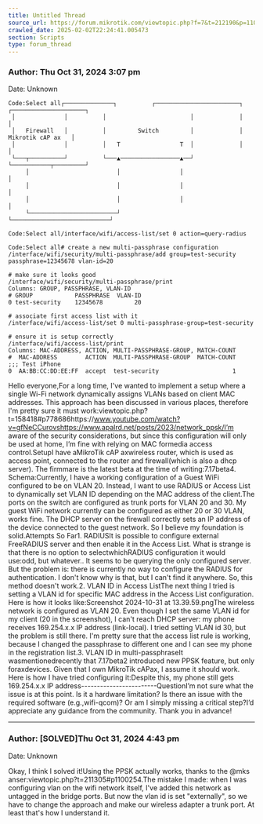 ```yaml
---
title: Untitled Thread
source_url: https://forum.mikrotik.com/viewtopic.php?f=7&t=212190&p=1106491#p1106491
crawled_date: 2025-02-02T22:24:41.005473
section: Scripts
type: forum_thread
---
```


### Author: Thu Oct 31, 2024 3:07 pm
Date: Unknown

```
Code:Select all┌──────────────┐          ┌────────────────────────┐             ┌─────────────────────┐ 
 │              │          │                        │             │                     │ 
 │   Firewall   │          │         Switch         │             │   Mikrotik cAP ax   │ 
 │              │          │   T                 T  │             │                     │ 
 └───┬──────────┘          └───▲─────────────────▲──┘             └───────────┬─────────┘ 
     │                         │                 │                            │           
     │                         │                 │                            │           
     │                         │                 │                            │           
     └─────────────────────────┘                 └────────────────────────────┘
```

```
Code:Select all/interface/wifi/access-list/set 0 action=query-radius
```

```
Code:Select all# create a new multi-passphrase configuration
/interface/wifi/security/multi-passphrase/add group=test-security passphrase=12345678 vlan-id=20 

# make sure it looks good
/interface/wifi/security/multi-passphrase/print    
Columns: GROUP, PASSPHRASE, VLAN-ID
# GROUP            PASSPHRASE  VLAN-ID
0 test-security    12345678         20

# associate first access list with it
/interface/wifi/access-list/set 0 multi-passphrase-group=test-security

# ensure it is setup correctly
/interface/wifi/access-list/print  
Columns: MAC-ADDRESS, ACTION, MULTI-PASSPHRASE-GROUP, MATCH-COUNT
#  MAC-ADDRESS        ACTION  MULTI-PASSPHRASE-GROUP  MATCH-COUNT
;;; Test iPhone
0  AA:BB:CC:DD:EE:FF  accept  test-security                     1
```

Hello everyone,For a long time, I've wanted to implement a setup where a single Wi-Fi network dynamically assigns VLANs based on client MAC addresses. This approach has been discussed in various places, therefore I'm pretty sure it must work:viewtopic.php?t=158418#p778686https://www.youtube.com/watch?v=gfNeCCurovshttps://www.apalrd.net/posts/2023/network_ppsk/I’m aware of the security considerations, but since this configuration will only be used at home, I’m fine with relying on MAC formedia access control.SetupI have aMikroTik cAP axwireless router, which is used as access point, connected to the router and firewall(which is also a dhcp server). The firmmare is the latest beta at the time of writing:7.17beta4. Schema:Currently, I have a working configuration of a Guest WiFi configured to be on VLAN 20. Instead, I want to use RADIUS or Access List to dynamically set VLAN ID depending on the MAC address of the client.The ports on the switch are configured as trunk ports for VLAN 20 and 30. My guest WiFi network currently can be configured as either 20 or 30 VLAN, works fine. The DHCP server on the firewall correctly sets an IP address of the device connected to the guest network.  So I believe my foundation is solid.Attempts So Far1. RADIUSIt is possible to configure external FreeRADIUS server and then enable it in the Access List. What is strange is that there is no option to selectwhichRADIUS configuration it would use:odd, but whatever.. It seems to be querying the only configured server. But the problem is: there is currently no way to configure the RADIUS for authentication. I don't know why is that, but I can't find it anywhere. So, this method doesn't work.2. VLAN ID in Access ListThe next thing I tried is setting a VLAN id for specific MAC address in the Access List configuration. Here is how it looks like:Screenshot 2024-10-31 at 13.39.59.pngThe wireless network is configured as VLAN 20. Even though I set the same VLAN id for my client (20 in the screenshot), I can't reach DHCP server: my phone receives 169.254.x.x IP address (link-local). I tried setting VLAN id 30, but the problem is still there. I'm pretty sure that the access list rule is working, because I changed the passphrase to different one and I can see my phone in the registration list.3. VLAN ID in multi-passphraseIt wasmentionedrecently that 7.17beta2 introduced new PPSK feature, but only foraxdevices. Given that I own MikroTik cAPax, I assume it should work. Here is how I have tried configuring it:Despite this, my phone still gets 169.254.x.x IP address------------------------QuestionI’m not sure what the issue is at this point. Is it a hardware limitation? Is there an issue with the required software (e.g.,wifi-qcom)? Or am I simply missing a critical step?I’d appreciate any guidance from the community. Thank you in advance!


---
### Author: [SOLVED]Thu Oct 31, 2024 4:43 pm
Date: Unknown

Okay, I think I solved it!Using the PPSK actually works, thanks to the @mks anser:viewtopic.php?t=211305#p1100254.The mistake I made: when I was configuring vlan on the wifi network itself, I've added this network as untagged in the bridge ports. But now the vlan id is set "externally", so we have to change the approach and make our wireless adapter a trunk port. At least that's how I understand it.

